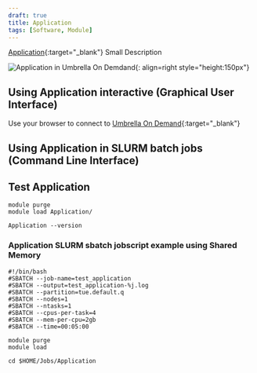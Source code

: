 ```yaml
---
draft: true
title: Application
tags: [Software, Module]
---
```


[Application](URL){:target="_blank"} Small Description

![Application in Umbrella On Demdand](application-ood.png){: align=right style="height:150px"}

## Using Application interactive (Graphical User Interface)

Use your browser to connect to [Umbrella On Demand](https://hpc.tue.nl){:target="_blank"}

## Using Application in SLURM batch jobs (Command Line Interface)

## Test Application

``` shell
module purge
module load Application/

Application --version
```

### Application SLURM sbatch jobscript example using Shared Memory

```slurm
#!/bin/bash
#SBATCH --job-name=test_application
#SBATCH --output=test_application-%j.log
#SBATCH --partition=tue.default.q
#SBATCH --nodes=1
#SBATCH --ntasks=1
#SBATCH --cpus-per-task=4
#SBATCH --mem-per-cpu=2gb
#SBATCH --time=00:05:00

module purge
module load 

cd $HOME/Jobs/Application
```

